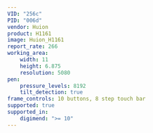 ```yaml
---
VID: "256c"
PID: "006d"
vendor: Huion
product: H1161
image: Huion_H1161
report_rate: 266
working_area:
    width: 11
    height: 6.875
    resolution: 5080
pen:
    pressure_levels: 8192
    tilt_detection: true
frame_controls: 10 buttons, 8 step touch bar
supported: true
supported_in:
    digimend: ">= 10"
---
```

